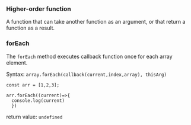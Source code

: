 ### Higher-order function
A function that can take another function as an argument, or that return a function as a result.


### forEach

The `forEach` method executes callback function once for each array element.

Syntax: ```array.forEach(callback(current,index,array), thisArg)```

```
const arr = [1,2,3];

arr.forEach((current)=>{
  console.log(current)
  })

```

return value: ```undefined```
